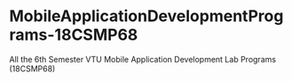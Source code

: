 # MobileApplicationDevelopmentPrograms-18CSMP68
All the 6th Semester VTU Mobile Application Development Lab Programs (18CSMP68)
